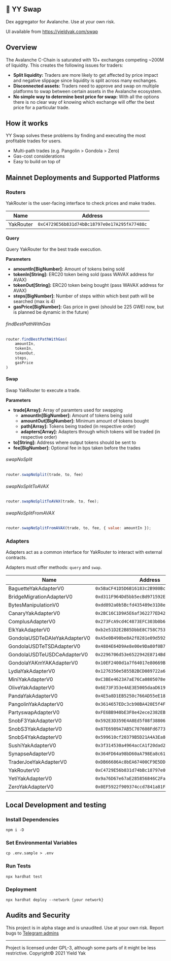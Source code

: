 ## 🐃  YY Swap

Dex aggregator for Avalanche. Use at your own risk.

UI available from https://yieldyak.com/swap

## Overview

The Avalanche C-Chain is saturated with 10+ exchanges competing ~200M of liquidity. This creates the following issues for traders:
* **Split liquidity:**
Traders are more likely to get affected by price impact and negative slippage since liquidity is split across many exchanges.
* **Disconnected assets:**
Traders need to approve and swap on multiple platforms to swap between certain assets in the Avalanche ecosystem.
* **No simple way to determine best price for swap:**
With all the options there is no clear way of knowing which exchange will offer the best price for a particular trade. 

## How it works

YY Swap solves these problems by finding and executing the most profitable trades for users.
* Multi-path trades (e.g. Pangolin > Gondola > Zero)
* Gas-cost considerations
* Easy to build on top of

## Mainnet Deployments and Supported Platforms

### Routers

YakRouter is the user-facing interface to check prices and make trades.

| Name      | Address |
| ----------- | ----------- |
| YakRouter   | `0xC4729E56b831d74bBc18797e0e17A295fA77488c` |

#### Query

Query YakRouter for the best trade execution.

**Parameters**
 - **amountIn[BigNumber]:** Amount of tokens being sold
 - **tokenIn[String]:** ERC20 token being sold (pass WAVAX address for AVAX)
 - **tokenOut[String]:** ERC20 token being bought (pass WAVAX address for AVAX)
 - **steps[BigNumber]:** Number of steps within which best path will be searched (max is 4)
 - **gasPrice[BigNumber]:** Gas price in gwei (should be 225 GWEI now, but is planned be dynamic in the future)

###### findBestPathWithGas

```js
router.findBestPathWithGas(
    amountIn, 
    tokenIn, 
    tokenOut, 
    steps, 
    gasPrice
)
```

#### Swap

Swap YakRouter to execute a trade.

**Parameters**
 - **trade[Array]:** Array of paramters used for swapping
    - **amountIn[BigNumber]:** Amount of tokens being sold
    - **amountOut[BigNumber]:** Minimum amount of tokens bought
    - **path[Array]:** Tokens being traded (in respective order)
    - **adapters[Array]:** Adapters through which tokens will be traded (in respective order)
 - **to[String]:** Address where output tokens should be sent to
 - **fee[BigNumber]:** Optional fee in bps taken before the trades

###### swapNoSplit

```js
router.swapNoSplit(trade, to, fee)
```

###### swapNoSplitToAVAX

```js
router.swapNoSplitToAVAX(trade, to, fee);
```

###### swapNoSplitFromAVAX

```js
router.swapNoSplitFromAVAX(trade, to, fee, { value: amountIn });
```


### Adapters

Adapters act as a common interface for YakRouter to interact with external contracts.

Adapters must offer methods: `query` and `swap`. 

| Name      | Address |
| ----------- | ----------- |
| BaguetteYakAdapterV0 | `0x5BaCF41D5D6B16183c2B980BcE0FbbE5ea125d2F` |
| BridgeMigrationAdapterV0 | `0xd311F964Dd5bb5ecBd971592E845b0fb74c98b39` |
| BytesManipulationV0 | `0xdd892a0b5Bcfd435489e31D8e2ec9C9B83f85977` |
| CanaryYakAdapterV0 | `0x2BC16C1D9A5E6af362277ED424130cC6b2DDe2D9` |
| ComplusAdapterV0 | `0x273FcA9cd4C4873EFC303b0b61b5E5CB35CD9A70` |
| ElkYakAdapterV0 | `0xb2e51D2E2B85DbbE8C758C753b5BdA3f86Af05E4` |
| GondolaUSDTeDAIeYakAdapterV0 | `0xA5e0B490be8A2f8281e09d5920953c65e803a1DC` |
| GondolaUSDTeTSDAdapterV0 | `0x4884E64D9Ae8e00e9Da80f0B7791c998ac8828B7` |
| GondolaUSDTeUSDCeAdapterV0 | `0x2296706d53e6522942E8714Bdbc2e50625C5d4D4` |
| GondolaYAKmYAKAdapterV0 | `0x10EF2400d1a7f64017e80669B218f30ca9816e22` |
| LydiaYakAdapterV0 | `0x1276350e5855B2BCD089722a678C7D16f3ab5923` |
| MiniYakAdapterV0 | `0xC3BEe4623A7aE76Ca0805078e98069DEbF79E826` |
| OliveYakAdapterV0 | `0x6E73F353e4AE3E5005daaD619F22D7C7B790c4f3` |
| PandaYakAdapterV0 | `0x4E5a8D1EB5250c766AD55eE18314a76Fcb92A867` |
| PangolinYakAdapterV0 | `0x3614657EDc3cb90BA420E5f4F61679777e4974E3` |
| PartyswapAdapterV0 | `0xFE6BB940bE3F8e42ece2382EBb0A1Ea21eb1420d` |
| SnobF3YakAdapterV0 | `0x592E3D359E4A8Ed5f08f38806B1b7f70AA3DB4F2` |
| SnobS3YakAdapterV0 | `0x87E6989A7AB5C707608Fd6773Fe32413871F4C8e` |
| SnobS4YakAdapterV0 | `0x599610cf20379B5D21A4A3Ea84CB76E0F2a5f70f` |
| SushiYakAdapterV0 | `0x3f314530a4964acCA1f20dad2D35275C23Ed7F5d` |
| SynapseAdapterV0 | `0x364FD64a98bD60aA798Ea8c61bb30d404102E900` |
| TraderJoeYakAdapterV0 | `0xDB66686Ac8bEA67400CF9E5DD6c8849575B90148` |
| YakRouterV0 | `0xC4729E56b831d74bBc18797e0e17A295fA77488c` |
| YetiYakAdapterV0 | `0x9a76D67e67aE285856846C2Fa080adEcE60CfC9A` |
| ZeroYakAdapterV0 | `0x0EF5922f909374ccd7841a81F44ab109648b7ba5` |

## Local Development and testing

### Install Dependencies

```
npm i -D
```

### Set Environmental Variables

```
cp .env.sample > .env
```

### Run Tests

```
npx hardhat test
```

### Deployment

```
npx hardhat deploy --network {your network}
```

## Audits and Security

This project is in alpha stage and is unaudited. Use at your own risk. Report bugs to [Telegram admins](https://t.me/yieldyak)

---

Project is licensed under GPL-3, although some parts of it might be less restrictive.
Copyright© 2021 Yield Yak
